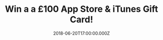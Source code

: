 ---
campaign-uuid: "c-87eceb55-2f95-4345-9c26-63c9db0d679e"
type: "Competition"
category: "Gifts"
date: "2018-06-20T17:00:00.000Z"
end-date: "2018-07-20T23:59:00.000Z"
disable-form: false
is_promoted: false
has_entry_page: true
title: "Win a a £100 App Store & iTunes Gift Card!"
competition-description: "<p>We have the perfect gift, a world of entertainment in\
  \ our hands and we want to give it to YOU: We’re giving away an amazing £100 App\
  \ Store & iTunes Gift Card for one lucky NME AAA member to win and enjoy!</p>\r\n\
  <p>Want it? You know what to do…</p>"
hero-header: "Win a a £100 App Store & iTunes Gift Card!"
terms-confirmation: "N/A"
banner-img: "https://assets.expresslyapp.com/asset-d8bff377-49b5-4193-8662-3e3f1d061cbc.jpg"
logo-left-href: "https://www.apple.com/uk/"
logo-left-image: "https://assets.expresslyapp.com/asset-dab224d2-98d8-4746-a518-c88cf5f0d032.jpg"
logo-left-title: "Apple"
bg-image-hero: "https://assets.expresslyapp.com/asset-5c9517d8-d597-4969-9927-3b572b8dac95.jpg"
bg-image-first: "https://assets.expresslyapp.com/asset-f0f706d6-3815-47ce-bfb5-bbcba8e21327.jpg"
bg-image-second: "https://assets.expresslyapp.com/asset-8911a9f9-2bbd-4469-83c3-3acaf2d20a0d.jpg"
bg-image-third: "https://assets.expresslyapp.com/asset-af7f904c-6e8f-4ae1-ada2-487e8aaa946d.jpg"
section1-content: "<p>Apps, books, music, TV programmes and more with an App Store\
  \ & iTunes Gift Card. Available in an all-new card design and a variety of denominations,\
  \ the App Store & iTunes Gift Card can be used for anything on the App Store, iTunes\
  \ Store, iBooks Store or Mac App Store.</p>\r\n<p>The best way to enjoy all the\
  \ entertainment iTunes has to offer on your Mac and\_PC!</p>"
section2-content: "<p>This iTunes Gift Card is the perfect gift for any occasion,\
  \ Apple Music lets you listen to over 45 million songs, online or off, totally ad\
  \ free. You can create and share your own playlists, get exclusive content and stream\
  \ radio stations with unlimited skips!</p>\r\n<p>Get that catchy song you just heard\
  \ or watch your favourite movie anytime you want!</p>"
section3-content: "<p>If you want to treat your friends and family with an App\_Store\
  \ & iTunes Gift Card, now thanks to NME AAA you can make it happen because we’ve\
  \ managed to get our hands on a £100 App Store & iTunes Gift Card and is waiting\
  \ for YOU!</p>\r\n<p>Enter the form below and it could be coming home with you!</p>"
entry-title: "Win a a £100 App Store & iTunes Gift Card!"
entry-content: "Enter the draw to win a a £100 App Store & iTunes Gift Card and enjoy\
  \ your favourite tunes anywhere by completing the form below before 23:59 on 20th\
  \ July 2018."
has-winner: false
prize-description: "A £100 App Store & iTunes Gift Card"
special-conditions: "Multiple entries are allowed up to one every day."
---